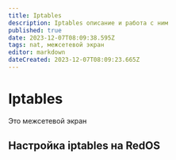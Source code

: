 ```yaml
---
title: Iptables
description: Iptables описание и работа с ним
published: true
date: 2023-12-07T08:09:38.595Z
tags: nat, межсетевой экран
editor: markdown
dateCreated: 2023-12-07T08:09:23.665Z
---
```


# Iptables

Это межсетевой экран

## Настройка iptables на RedOS